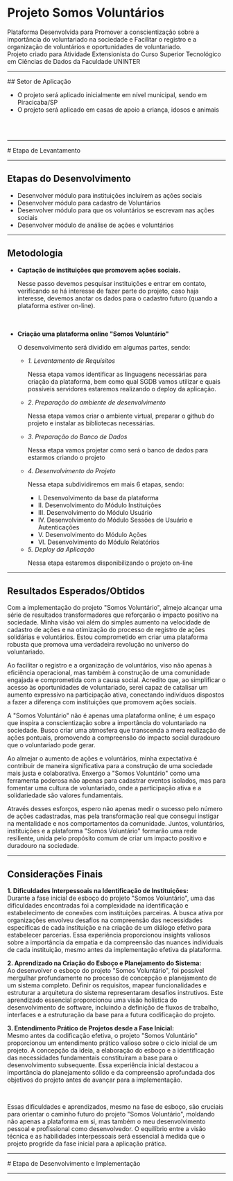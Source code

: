 # Projeto Somos Voluntários
Plataforma Desenvolvida para Promover a conscientização sobre a importância do voluntariado na sociedade e Facilitar o registro e a organização de voluntários e oportunidades de voluntariado. <br>
Projeto criado para Atividade Extensionista do Curso Superior Tecnológico em Ciências de Dados da Faculdade UNINTER <br>

<hr>
## Setor de Aplicação
<ul>
  <li>O projeto será aplicado inicialmente em nível municipal, sendo em Piracicaba/SP</li>
  <li>O projeto será aplicado em casas de apoio a criança, idosos e animais</li>
</ul>

<br><br>

<hr>
# Etapa de Levantamento
<hr>

## Etapas do Desenvolvimento
<ul>
  <li>Desenvolver módulo para instituições incluírem as ações sociais</li>
  <li>Desenvolver módulo para cadastro de Voluntários</li>
  <li>Desenvolver módulo para que os voluntários se escrevam nas ações sociais</li>
  <li>Desenvolver módulo de análise de ações e voluntários</li>
</ul>

<hr>

## Metodologia

<ul>
  <li>
      <b>Captação de instituições que promovem ações sociais.</b>
      <p>
        Nesse passo devemos pesquisar instituições e entrar em contato, verificando se há interesse de fazer parte do projeto, caso haja interesse, devemos anotar os dados para o cadastro futuro (quando a plataforma estiver on-line).
      </p>
  </li>
  <br>
  <br>
  <li>
    <b>Criação uma plataforma online "Somos Voluntário"</b> <br>
    <p>
      O desenvolvimento será dividido em algumas partes, sendo:
    </p>
    <ul>
      <li>
        <i>1. Levantamento de Requisitos</i>
        <p>Nessa etapa vamos identificar as linguagens necessárias para criação da plataforma, bem como qual SGDB vamos utilizar e quais possíveis servidores estaremos realizando o deploy da aplicação.</p>
      </li>
      <li>
        <i>2. Preparação do ambiente de desenvolvimento</i>
        <p>Nessa etapa vamos criar o ambiente virtual, preparar o github do projeto e instalar as bibliotecas necessárias.</p>
      </li>
      <li>
        <i>3. Preparação do Banco de Dados</i>
        <p>Nessa etapa vamos projetar como será o banco de dados para estarmos criando o projeto</p>
      </li>
      <li>
        <i>4. Desenvolvimento do Projeto</i>
        <p>Nessa etapa subdividiremos em mais 6 etapas, sendo:</p>
        <ul>
          <li>I. Desenvolvimento da base da plataforma</li>
          <li>II. Desenvolvimento do Módulo Instituições</li>
          <li>III. Desenvolvimento do Módulo Usuário</li>
          <li>IV. Desenvolvimento do Módulo Sessões de Usuário e Autenticações</li>
          <li>V. Desenvolvimento do Módulo Ações</li>
          <li>VI. Desenvolvimento do Módulo Relatórios</li>
        </ul>
      </li>
      <li>
        <i>5. Deploy da Aplicação</i>
        <p>Nessa etapa estaremos disponibilizando o projeto on-line</p>
      </li>      
    </ul>
  </li>
</ul>

<hr>

## Resultados Esperados/Obtidos

<p>
  Com a implementação do projeto "Somos Voluntário", almejo alcançar uma série de
resultados transformadores que reforçarão o impacto positivo na sociedade. Minha visão
vai além do simples aumento na velocidade de cadastro de ações e na otimização do
processo de registro de ações solidárias e voluntários. Estou comprometido em criar uma
plataforma robusta que promova uma verdadeira revolução no universo do voluntariado.
</p>
<p>
  Ao facilitar o registro e a organização de voluntários, viso não apenas à eficiência
operacional, mas também à construção de uma comunidade engajada e comprometida
com a causa social. Acredito que, ao simplificar o acesso às oportunidades de
voluntariado, serei capaz de catalisar um aumento expressivo na participação ativa,
conectando indivíduos dispostos a fazer a diferença com instituições que promovem
ações sociais.
</p>
<p>
  A "Somos Voluntário" não é apenas uma plataforma online; é um espaço que inspira a
conscientização sobre a importância do voluntariado na sociedade. Busco criar uma
atmosfera que transcenda a mera realização de ações pontuais, promovendo a
compreensão do impacto social duradouro que o voluntariado pode gerar. 
</p>
<p>
  Ao almejar o aumento de ações e voluntários, minha expectativa é contribuir de maneira
significativa para a construção de uma sociedade mais justa e colaborativa. Enxergo a
"Somos Voluntário" como uma ferramenta poderosa não apenas para cadastrar eventos
isolados, mas para fomentar uma cultura de voluntariado, onde a participação ativa e a
solidariedade são valores fundamentais.
</p>
<p>
  Através desses esforços, espero não apenas medir o sucesso pelo número de ações
cadastradas, mas pela transformação real que consegui instigar na mentalidade e nos
comportamentos da comunidade. Juntos, voluntários, instituições e a plataforma "Somos
Voluntário" formarão uma rede resiliente, unida pelo propósito comum de criar um impacto
positivo e duradouro na sociedade.
</p>

<hr>

## Considerações Finais

<p> <b>1. Dificuldades Interpessoais na Identificação de Instituições:</b> <br>
  Durante a fase inicial de esboço do projeto "Somos Voluntário", uma das dificuldades
encontradas foi a complexidade na identificação e estabelecimento de conexões com
instituições parceiras. A busca ativa por organizações envolveu desafios na compreensão
das necessidades específicas de cada instituição e na criação de um diálogo efetivo para
estabelecer parcerias. Essa experiência proporcionou insights valiosos sobre a
importância da empatia e da compreensão das nuances individuais de cada instituição,
mesmo antes da implementação efetiva da plataforma.
</p>

<p> <b>2. Aprendizado na Criação do Esboço e Planejamento do Sistema:</b> <br>
  Ao desenvolver o esboço do projeto "Somos Voluntário", foi possível mergulhar
profundamente no processo de concepção e planejamento de um sistema completo.
Definir os requisitos, mapear funcionalidades e estruturar a arquitetura do sistema
representaram desafios instrutivos. Este aprendizado essencial proporcionou uma visão
holística do desenvolvimento de software, incluindo a definição de fluxos de trabalho,
interfaces e a estruturação da base para a futura codificação do projeto.
</p>

<p> <b>3. Entendimento Prático de Projetos desde a Fase Inicial:</b> <br>
  Mesmo antes da codificação efetiva, o projeto "Somos Voluntário" proporcionou um
entendimento prático valioso sobre o ciclo inicial de um projeto. A concepção da ideia, a
elaboração do esboço e a identificação das necessidades fundamentais constituíram a
base para o desenvolvimento subsequente. Essa experiência inicial destacou a
importância do planejamento sólido e da compreensão aprofundada dos objetivos do
projeto antes de avançar para a implementação.

</p>
<br>
<p> 
Essas dificuldades e aprendizados, mesmo na fase de esboço, são cruciais para orientar
o caminho futuro do projeto "Somos Voluntário", moldando não apenas a plataforma em
si, mas também o meu desenvolvimento pessoal e profissional como desenvolvedor. O
equilíbrio entre a visão técnica e as habilidades interpessoais será essencial à medida
que o projeto progride da fase inicial para a aplicação prática.  

<hr>
# Etapa de Desenvolvimento e Implementação
<hr>
